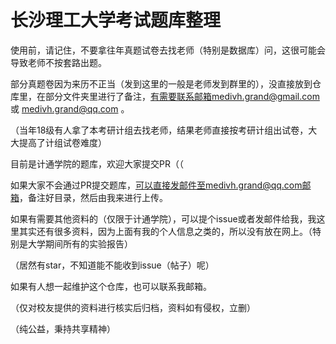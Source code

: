 # 长沙理工大学考试题库整理
使用前，请记住，不要拿往年真题试卷去找老师（特别是数据库）问，这很可能会导致老师不按套路出题。

部分真题卷因为来历不正当（发到这里的一般是老师发到群里的），没直接放到仓库里，在部分文件夹里进行了备注，有需要联系邮箱medivh.grand@gmail.com 或 medivh.grand@qq.com 。

（当年18级有人拿了本考研计组去找老师，结果老师直接按考研计组出试卷，大大提高了计组试卷难度）

目前是计通学院的题库，欢迎大家提交PR（（

如果大家不会通过PR提交题库，可以直接发邮件至medivh.grand@qq.com邮箱，备注好目录，然后由我来进行上传。

如果有需要其他资料的（仅限于计通学院），可以提个issue或者发邮件给我，我这里其实还有很多资料，因为上面有我的个人信息之类的，所以没有放在网上。（特别是大学期间所有的实验报告）

（居然有star，不知道能不能收到issue（帖子）呢）

如果有人想一起维护这个仓库，也可以联系我邮箱。

（仅对校友提供的资料进行核实后归档，资料如有侵权，立删）

（纯公益，秉持共享精神）
